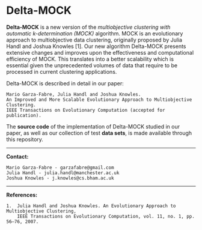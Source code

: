 # Delta-MOCK

**Delta-MOCK** is a new version of the *multiobjective clustering with automatic k-determination 
(MOCK)* algorithm. MOCK is an evolutionary approach to multiobjective data clustering, originally 
proposed by Julia Handl and Joshua Knowles [1]. Our new algorithm Delta-MOCK presents extensive 
changes and improves upon the effectiveness and computational efficiency of MOCK. This translates 
into a better scalability which is essential given the unprecedented volumes of data that require 
to be processed in current clustering applications.

Delta-MOCK is described in detail in our paper:

	Mario Garza-Fabre, Julia Handl and Joshua Knowles. 
	An Improved and More Scalable Evolutionary Approach to Multiobjective Clustering.
	IEEE Transactions on Evolutionary Computation (accepted for publication).

The **source code** of the implementation of Delta-MOCK studied in our paper, as well as our 
collection of test **data sets**, is made available through this repository.

---

**Contact:**

	Mario Garza-Fabre - garzafabre@gmail.com
	Julia Handl - julia.handl@manchester.ac.uk
	Joshua Knowles - j.knowles@cs.bham.ac.uk

---

**References:**

	1.	Julia Handl and Joshua Knowles. An Evolutionary Approach to Multiobjective Clustering, 
		IEEE Transactions on Evolutionary Computation, vol. 11, no. 1, pp. 56–76, 2007.
